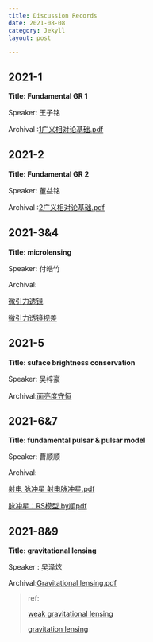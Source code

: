 ```yaml
---
title: Discussion Records
date: 2021-08-08
category: Jekyll
layout: post

---
```


## 2021-1

**Title: Fundamental GR 1** 

Speaker: 王子铭

Archival :[1广义相对论基础.pdf](https://github.com/xsmmm/astrophysics_senimar/raw/master/Archive/1广义相对论基础.pdf)


## 2021-2

**Title: Fundamental GR 2**

Speaker: 董益铭

Archival :[2广义相对论基础.pdf](https://github.com/xsmmm/astrophysics_senimar/raw/master/Archive/2广义相对论基础2.pdf)



## 2021-3&4

**Title: microlensing**

Speaker: 付皓竹

Archival:

[微引力透镜](https://github.com/xsmmm/astrophysics_senimar/raw/master/Archive/微引力透镜.jpg) 

[微引力透镜视差](https://github.com/xsmmm/astrophysics_senimar/raw/master/Archive/微引力透镜视差.pdf)


## 2021-5

**Title: suface brightness conservation**

Speaker: 吴梓豪

Archival:[面亮度守恒](https://github.com/xsmmm/astrophysics_senimar/raw/master/Archive/4面亮度守恒.pdf) 


## 2021-6&7

**Title: fundamental pulsar & pulsar model**

Speaker: 曹顺顺

Archival:

[射电 脉冲星 射电脉冲星.pdf](https://github.com/xsmmm/astrophysics_senimar/raw/master/Archive/5射电%20脉冲星%20射电脉冲星.pdf) 

[脉冲星：RS模型 by順pdf](https://github.com/xsmmm/astrophysics_senimar/raw/master/Archive/6脉冲星：RS模型%20by順.pdf)


## 2021-8&9

**Title: gravitational lensing**

Speaker : 吴泽炫

Archival:[Gravitational lensing.pdf](https://github.com/xsmmm/astrophysics_senimar/raw/master/Archive/Gravitational%20lensing.pdf)

> ref:
> 
> [weak gravitational lensing](https://ui.adsabs.harvard.edu/abs/2005astro.ph..9252S/abstract) 
> 
> [gravitation lensing](https://ui.adsabs.harvard.edu/abs/1992grle.book.....S/abstract)
